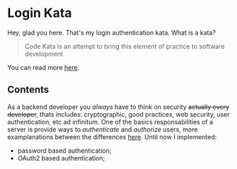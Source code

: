 # Login Kata

Hey, glad you here. That's my login authentication kata. What is a kata? 

> Code Kata is an attempt to bring this element of practice to software development

You can read more [here](http://codekata.com/).

## Contents

As a backend developer you *always* have to think on security ~~actually every developer~~, thats includes: cryptographic, good practices, web security, user authentication, etc ad infinitum. One of the basics responsabilities of a server is provide ways to _authenticate_ and _authorize_ users, more examplanations between the differences [here](https://auth0.com/docs/get-started/identity-fundamentals/authentication-and-authorization). Until now I implemented:

- password based authentication;
- OAuth2 based authentication;
